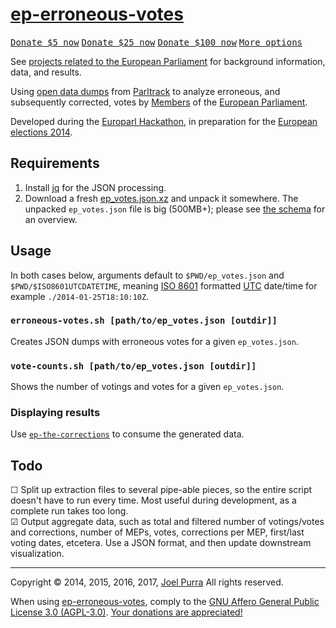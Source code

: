 # [ep-erroneous-votes](https://github.com/joelpurra/ep-erroneous-votes)

<p class="donate">
  <a href="https://joelpurra.com/donate/proceed/?amount=5&currency=usd"><kbd>Donate $5 now</kbd></a>
  <a href="https://joelpurra.com/donate/proceed/?amount=25&currency=usd"><kbd>Donate $25 now</kbd></a>
  <a href="https://joelpurra.com/donate/proceed/?amount=100&currency=usd&invoice=true"><kbd>Donate $100 now</kbd></a>
  <a href="https://joelpurra.com/donate/"><kbd>More options</kbd></a>
</p>

See [projects related to the European Parliament](https://joelpurra.com/projects/european-parliament/) for background information, data, and results.

Using [open data dumps](http://parltrack.euwiki.org/dumps) from [Parltrack](http://parltrack.euwiki.org/) to analyze erroneous, and subsequently corrected, votes by [Members](http://www.europarl.europa.eu/meps/) of the [European Parliament](http://www.europarl.europa.eu/).

Developed during the [Europarl Hackathon](http://europarl.me/), in preparation for the [European elections 2014](http://www.elections2014.eu/).



## Requirements

1. Install [jq](https://stedolan.github.io/jq/) for the JSON processing.
1. Download a fresh [ep_votes.json.xz](http://parltrack.euwiki.org/dumps/ep_votes.json.xz) and unpack it somewhere. The unpacked `ep_votes.json` file is big (500MB+); please see [the schema](http://parltrack.euwiki.org/dumps/schema.html) for an overview.



## Usage

In both cases below, arguments default to `$PWD/ep_votes.json` and `$PWD/$ISO8601UTCDATETIME`, meaning [ISO 8601](https://en.wikipedia.org/wiki/ISO_8601) formatted [UTC](https://en.wikipedia.org/wiki/Coordinated_Universal_Time) date/time for example `./2014-01-25T18:10:10Z`.

### `erroneous-votes.sh [path/to/ep_votes.json [outdir]]`

Creates JSON dumps with erroneous votes for a given `ep_votes.json`.


### `vote-counts.sh [path/to/ep_votes.json [outdir]]`

Shows the number of votings and votes for a given `ep_votes.json`.


### Displaying results

Use [`ep-the-corrections`](https://github.com/joelpurra/ep-the-corrections) to consume the generated data.



## Todo

&#9744; Split up extraction files to several pipe-able pieces, so the entire script doesn't have to run every time. Most useful during development, as a complete run takes too long.  
&#9745; Output aggregate data, such as total and filtered number of votings/votes and corrections, number of MEPs, votes, corrections per MEP, first/last voting dates, etcetera. Use a JSON format, and then update downstream visualization.  



---



Copyright &copy; 2014, 2015, 2016, 2017, [Joel Purra](https://joelpurra.com/) All rights reserved.

When using [ep-erroneous-votes](https://github.com/joelpurra/ep-erroneous-votes), comply to the [GNU Affero General Public License 3.0 (AGPL-3.0)](https://en.wikipedia.org/wiki/Affero_General_Public_License). [Your donations are appreciated!](https://joelpurra.com/donate/)
